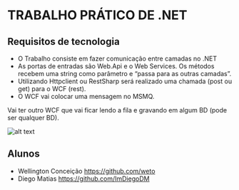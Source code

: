 # TRABALHO PRÁTICO DE .NET

## Requisitos de tecnologia

* O Trabalho consiste em fazer comunicação entre camadas no .NET
* As portas de entradas são Web.Api e o Web Services. Os métodos recebem uma string como parâmetro e “passa para as outras camadas”. 
* Utilizando Httpclient ou RestSharp será realizado uma chamada (post ou get) para o WCF (rest). 
* O WCF vai colocar uma mensagem no MSMQ. 

Vai ter outro WCF que vai ficar lendo a fila e gravando em algum BD (pode ser qualquer BD).



![alt text](https://github.com/weto/TrabalhoFinalDotNet/blob/master/diagrama.png)

## Alunos

- Wellington Conceição https://github.com/weto
- Diego Matias https://github.com/ImDiegoDM



